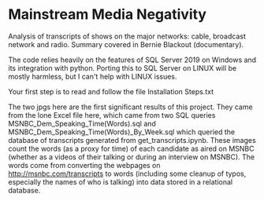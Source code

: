 # Mainstream Media Negativity
 Analysis of transcripts of shows on the major networks: cable, broadcast network and radio. Summary covered in Bernie Blackout (documentary).
 
The code relies heavily on the features of SQL Server 2019 on Windows and its integration with python. Porting this to SQL Server on LINUX will be mostly harmless, but I can't help with LINUX issues.

Your first step is to read and follow the file Installation Steps.txt

The two jpgs here are the first significant results of this project. They came from the lone Excel file here, which came from two SQL queries MSNBC_Dem_Speaking_Time(Words).sql and MSNBC_Dem_Speaking_Time(Words)_By_Week.sql which queried the database of transcripts generated from get_transcripts.ipynb. These images count the words (as a proxy for time) of each candidate as aired on MSNBC (whether as a videos of their talking or during an interview on MSNBC). The words come from converting the webpages on http://msnbc.com/transcripts to words (including some cleanup of typos, especially the names of who is talking) into data stored in a relational database. 
